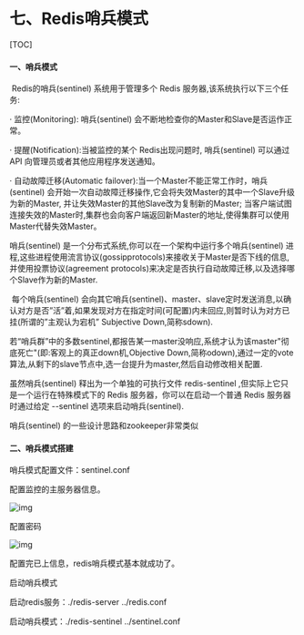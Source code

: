 # 七、Redis哨兵模式

[TOC]



#### 一、哨兵模式

​       Redis的哨兵(sentinel) 系统用于管理多个 Redis 服务器,该系统执行以下三个任务:

·     监控(Monitoring): 哨兵(sentinel) 会不断地检查你的Master和Slave是否运作正常。

·    提醒(Notification):当被监控的某个 Redis出现问题时, 哨兵(sentinel) 可以通过 API 向管理员或者其他应用程序发送通知。

·     自动故障迁移(Automatic failover):当一个Master不能正常工作时，哨兵(sentinel) 会开始一次自动故障迁移操作,它会将失效Master的其中一个Slave升级为新的Master, 并让失效Master的其他Slave改为复制新的Master; 当客户端试图连接失效的Master时,集群也会向客户端返回新Master的地址,使得集群可以使用Master代替失效Master。

哨兵(sentinel) 是一个分布式系统,你可以在一个架构中运行多个哨兵(sentinel) 进程,这些进程使用流言协议(gossipprotocols)来接收关于Master是否下线的信息,并使用投票协议(agreement protocols)来决定是否执行自动故障迁移,以及选择哪个Slave作为新的Master.

​      每个哨兵(sentinel) 会向其它哨兵(sentinel)、master、slave定时发送消息,以确认对方是否”活”着,如果发现对方在指定时间(可配置)内未回应,则暂时认为对方已挂(所谓的”主观认为宕机” Subjective Down,简称sdown).

​      若“哨兵群”中的多数sentinel,都报告某一master没响应,系统才认为该master"彻底死亡"(即:客观上的真正down机,Objective Down,简称odown),通过一定的vote算法,从剩下的slave节点中,选一台提升为master,然后自动修改相关配置.

虽然哨兵(sentinel) 释出为一个单独的可执行文件 redis-sentinel ,但实际上它只是一个运行在特殊模式下的 Redis 服务器，你可以在启动一个普通 Redis 服务器时通过给定 --sentinel 选项来启动哨兵(sentinel).

哨兵(sentinel) 的一些设计思路和zookeeper非常类似



#### 二、哨兵模式搭建

哨兵模式配置文件：sentinel.conf

配置监控的主服务器信息。

![img](F:/%E5%A8%B1%E4%B9%90%E8%BD%AF%E4%BB%B6/%E6%9C%89%E9%81%93%E4%BA%91/YoudaoNote/qq0D08B995119E7E1FC4B891A9221A79F0/cb36658c556c4ad0847e2bd0085f22f4/clipboard.png)

配置密码

![img](F:/%E5%A8%B1%E4%B9%90%E8%BD%AF%E4%BB%B6/%E6%9C%89%E9%81%93%E4%BA%91/YoudaoNote/qq0D08B995119E7E1FC4B891A9221A79F0/b3de7335ecf449e594b43c09ef1a47cc/clipboard.png)

配置完已上信息，redis哨兵模式基本就成功了。

启动哨兵模式

启动redis服务：./redis-server ../redis.conf

启动哨兵模式：./redis-sentinel ../sentinel.conf